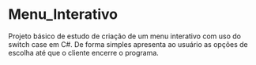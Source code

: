 # Menu_Interativo
Projeto básico de estudo de criação de um menu interativo com uso do switch case em C#. De forma simples apresenta ao usuário as opções de escolha até que o cliente encerre o programa.
